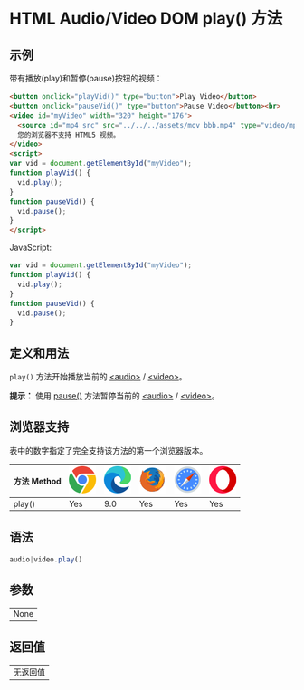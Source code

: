 HTML Audio/Video DOM play() 方法
===

## 示例

带有播放(play)和暂停(pause)按钮的视频：

```html idoc:preview:iframe
<button onclick="playVid()" type="button">Play Video</button>
<button onclick="pauseVid()" type="button">Pause Video</button><br>
<video id="myVideo" width="320" height="176">
  <source id="mp4_src" src="../../../assets/mov_bbb.mp4" type="video/mp4">
  您的浏览器不支持 HTML5 视频。
</video>
<script> 
var vid = document.getElementById("myVideo"); 
function playVid() { 
  vid.play(); 
}
function pauseVid() { 
  vid.pause(); 
} 
</script>
```

JavaScript:

```js
var vid = document.getElementById("myVideo");
function playVid() {
  vid.play();
}
function pauseVid() {
  vid.pause();
}
```

## 定义和用法

`play()` 方法开始播放当前的 [\<audio>](../../../tags/audio.md) / [\<video>](../../../tags/video.md)。

**提示：** 使用 [pause()](av_met_pause.md) 方法暂停当前的 [\<audio>](../../../tags/audio.md) / [\<video>](../../../tags/video.md)。

## 浏览器支持

表中的数字指定了完全支持该方法的第一个浏览器版本。

| 方法 Method | ![chrome][1] | ![edge][2] | ![firefox][3] | ![safari][4] | ![opera][5] |
| -------- | --- | --- | --- | --- | --- |
| play() | Yes | 9.0 | Yes | Yes | Yes |
<!--rehype:style=width: 100%; display: inline-table;-->

## 语法

```js
audio|video.play()
```

## 参数

|      |
| ---- |
| None |
<!--rehype:style=width: 100%; display: inline-table;-->

## 返回值

|                 |
| ---- |
| 无返回值 |
<!--rehype:style=width: 100%; display: inline-table;-->

[1]: ../../../assets/chrome.svg
[2]: ../../../assets/edge.svg
[3]: ../../../assets/firefox.svg
[4]: ../../../assets/safari.svg
[5]: ../../../assets/opera.svg
